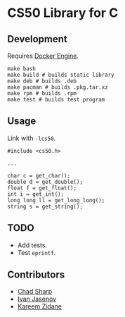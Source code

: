 # CS50 Library for C

## Development

Requires [Docker Engine](https://docs.docker.com/engine/installation/).

    make bash
    make build # builds static library
    make deb # builds .deb
    make pacman # builds .pkg.tar.xz
    make rpm # builds .rpm
    make test # builds test program

## Usage

Link with `-lcs50`.

    #include <cs50.h>

    ...

    char c = get_char();
    double d = get_double();
    float f = get_float();
    int i = get_int();
    long long ll = get_long_long();
    string s = get_string();

## TODO

*   Add tests.
*   Test `eprintf`.

## Contributors

*   [Chad Sharp](https://github.com/crossroads1112)
*   [Ivan Jasenov](https://github.com/IvanJasenov)
*   [Kareem Zidane](https://github.com/kzidane)
